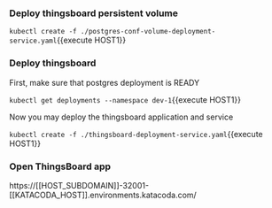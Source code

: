 
### Deploy thingsboard persistent volume

`kubectl create -f ./postgres-conf-volume-deployment-service.yaml`{{execute HOST1}}

### Deploy thingsboard

First, make sure that postgres deployment is READY

`kubectl get deployments --namespace dev-1`{{execute HOST1}}

Now you may deploy the thingsboard application and service

`kubectl create -f ./thingsboard-deployment-service.yaml`{{execute HOST1}}

### Open ThingsBoard app

https://[[HOST_SUBDOMAIN]]-32001-[[KATACODA_HOST]].environments.katacoda.com/